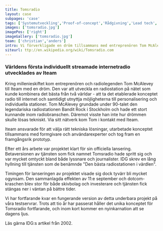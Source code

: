 ```yaml
---
title: Tomsradio
layout: case
subpages: 'case'
tags: ['Systemutveckling','Proof-of-concept','Rådgivning','Lead tech','Entreprenörsrådgivning']
images: ['tomsradio.jpg']
imagePos: ['right']
imageGallery: ['tomsradio.jpg']
team: ['christian','anders']
intro: Vi förverkligade en dröm tillsammans med entreprenören Tom McAlevey
siteurl: ttp://en.wikipedia.org/wiki/Tomsradio.com
---
```



### Världens första individuellt streamade internetradio utvecklades av Iteam
Kring millenieskiftet kom entreprenören och radiolegenden Tom McAlevey till Iteam med en dröm. Den var att utveckla en radiostation på nätet som kunde kombinera det bästa från två världar - att ta det etablerade konceptet radio till internet och samtidigt utnyttja möjligheterna till personalisering och individuella stationer. Tom McAlevey grundade under 90-talet den legendariska radiostationen Bandit Rock i Stockholm och hade ett stort kunnande inom radiobranschen. Däremot visste han inte hur drömmen skulle lösas tekniskt. Via sitt nätverk kom Tom i kontakt med Iteam.

Iteam ansvarade för att välja rätt tekniska lösningar, utarbetade konceptet tillsammans med formgivare och användarexperter och tog fram en framgångsrik prototyp.

Efter ett års arbete var projektet klart för sin officiella lansering. Betaversionen av tjänsten som fick namnet Tomsradio hade spritt sig och var mycket omtyckt bland både lyssnare och journalister. IDG skrev en lång hyllning till tjänsten som de benämnde "Den bästa radiostationen i värdlen".

Timingen för lanseringen av projektet visade sig dock tyvärr bli mycket ogynsam. Den sammanlagda effekten av 11:e september och dotcom-kraschen blev stor för både skivbolag och investerare och tjänsten fick stängas ner i väntan på bättre tider.

Vi har fortfarande kvar en fungerande version av detta underbara projekt på våra testservrar. Trots att tio år har passerat håller det unika konceptet för Tomsradio fortfarande, och inom kort kommer en nyinkarnation att se dagens ljus.

Läs gärna IDG:s artikel från 2002.